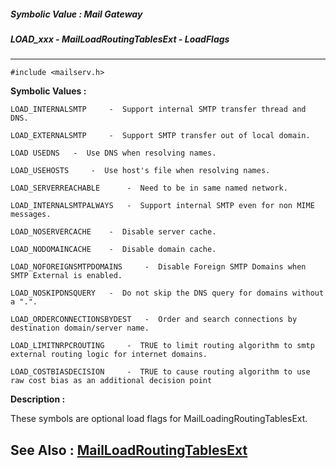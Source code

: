 ##### Symbolic Value : Mail Gateway
##### LOAD_xxx - MailLoadRoutingTablesExt - LoadFlags
---
```
#include <mailserv.h>
```

**Symbolic Values :**

	LOAD_INTERNALSMTP	  -  Support internal SMTP transfer thread and DNS.

	LOAD_EXTERNALSMTP	  -  Support SMTP transfer out of local domain.

	LOAD USEDNS	  -  Use DNS when resolving names.

	LOAD_USEHOSTS	  -  Use host's file when resolving names.

	LOAD_SERVERREACHABLE	  -  Need to be in same named network.

	LOAD_INTERNALSMTPALWAYS	  -  Support internal SMTP even for non MIME messages.

	LOAD_NOSERVERCACHE	  -  Disable server cache.

	LOAD_NODOMAINCACHE	  -  Disable domain cache.

	LOAD_NOFOREIGNSMTPDOMAINS	  -  Disable Foreign SMTP Domains when SMTP External is enabled.

	LOAD_NOSKIPDNSQUERY	  -  Do not skip the DNS query for domains without a ".".

	LOAD_ORDERCONNECTIONSBYDEST	  -  Order and search connections by destination domain/server name.

	LOAD_LIMITNRPCROUTING	  -  TRUE to limit routing algorithm to smtp external routing logic for internet domains.

	LOAD_COSTBIASDECISION	  -  TRUE to cause routing algorithm to use raw cost bias as an additional decision point


**Description :**

These symbols are optional load flags for MailLoadingRoutingTablesExt.


**See Also :**
[MailLoadRoutingTablesExt](/domino-c-api-docs/reference/Func/MailLoadRoutingTablesExt)
---
